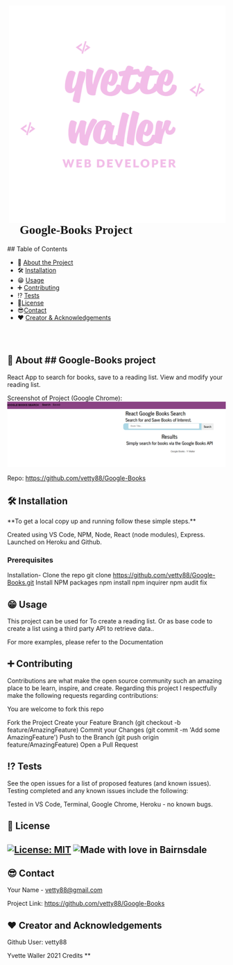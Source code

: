

  <link rel="preconnect" href="https://fonts.googleapis.com">
<link rel="preconnect" href="https://fonts.gstatic.com" crossorigin>
<link href="https://fonts.googleapis.com/css2?family=Kaushan+Script&display=swap" rel="stylesheet">

<p>
    <img src="./YWlogo.png" align="right" height="500px" width="auto" alt="Logo"/>
<h1 style="font-family:Kaushan Script"> 🌟 Google-Books Project 🌟 </h1>
 <!-- TABLE OF CONTENTS -->
## Table of Contents

* 🚀 [About the Project](#answers.project)
* 🛠️ [Installation](#installation)
* 😁 [Usage](#usage)
* ➕ [Contributing](#contributing)
* ⁉️ [Tests](#tests)
* 📑[License](#license)
* 😎[Contact](#contact)
* ❤️ [Creator & Acknowledgements](#acknowledgements)
</p>
<br><br>
<p>
<h2> 🚀 About ## Google-Books project </h2>

  React App to search for books, save to a reading list. View and modify your reading list.

  Screenshot of Project (Google Chrome): 
  ![Screenshot](./Screen.PNG?raw=true)

  Repo: https://github.com/vetty88/Google-Books

</p>
<p>
<h2> 🛠️ Installation </h2>
**To get a local copy up and running follow these simple steps.**

Created using VS Code, NPM, Node, React (node modules), Express. Launched on Heroku and Github.

<h3> Prerequisites </h3>

Installation-
  Clone the repo
    git clone https://github.com/vetty88/Google-Books.git
  Install NPM packages
    npm install
    npm inquirer
    npm audit fix

<h2> 😁 Usage </h2>

This project can be used for To create a reading list. Or as base code to create a list using a third party API to retrieve data.. 


For more examples, please refer to the Documentation

<h2> ➕ Contributing </h2>

Contributions are what make the open source community such an amazing place to be learn, inspire, and create. Regarding this project I respectfully make the following requests regarding contributions:
</p>
<p>

You are welcome to fork this repo

Fork the Project
  Create your Feature Branch 
    (git checkout -b feature/AmazingFeature)
  Commit your Changes 
    (git commit -m 'Add some AmazingFeature')
  Push to the Branch 
    (git push origin feature/AmazingFeature)
  Open a Pull Request

<h2> ⁉️ Tests </h2>

See the open issues for a list of proposed features (and known issues). Testing completed and any known issues include the following:

Tested in VS Code, Terminal, Google Chrome, Heroku - no known bugs.
 
<h2> 📑 License <h2>

[![License: MIT](https://img.shields.io/badge/License-MIT-yellow.svg)](https://opensource.org/licenses/MIT)
![Made with love in Bairnsdale ](https://madewithlove.now.sh/au?heart=true&template=plastic&text=Bairnsdale+)
</p>
<p>
<h2> 😎 Contact </h2>

Your Name - vetty88@gmail.com

Project Link: https://github.com/vetty88/Google-Books

<h2> ❤️ Creator and Acknowledgements </h2>

Github User: vetty88


Yvette Waller 2021
Credits 
** </p>
